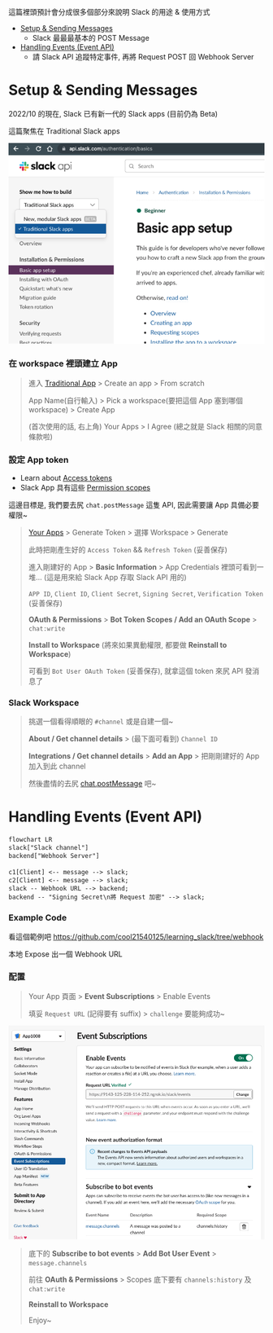 
這篇裡頭預計會分成很多個部分來說明 Slack 的用途 & 使用方式

- [Setup & Sending Messages](#setup--sending-messages)
    - Slack 最最最基本的 POST Message
- [Handling Events (Event API)](#handling-events-event-api)
    - 請 Slack API 追蹤特定事件, 再將 Request POST 回 Webhook Server


# Setup & Sending Messages

2022/10 的現在, Slack 已有新一代的 Slack apps (目前仍為 Beta)

這篇聚焦在 Traditional Slack apps

![Traditional Slack App](../img/SlackAPI_traditionalApps.png)


### 在 workspace 裡頭建立 App

> 進入 [Traditional App](https://api.slack.com/apps) > Create an app > From scratch
> 
> App Name(自行輸入) > Pick a workspace(要把這個 App 塞到哪個 workspace) > Create App
> 
> (首次使用的話, 右上角) Your Apps > I Agree (總之就是 Slack 相關的同意條款啦)


### 設定 App token

- Learn about [Access tokens](https://api.slack.com/authentication/token-types)
- Slack App 具有這些 [Permission scopes](https://api.slack.com/scopes)

這邊目標是, 我們要去尻 `chat.postMessage` 這隻 API, 因此需要讓 App 具備必要權限~

> [Your Apps](https://api.slack.com/apps)  > Generate Token > 選擇 Workspace > Generate
> 
> 此時把剛產生好的 `Access Token` && `Refresh Token` (妥善保存)
> 
> 進入剛建好的 App > **Basic Information** > App Credentials 裡頭可看到一堆... (這是用來給 Slack App 存取 Slack API 用的)
> 
> `APP ID`, `Client ID`, `Client Secret`, `Signing Secret`, `Verification Token` (妥善保存)
> 
> **OAuth & Permissions** > **Bot Token Scopes / Add an OAuth Scope** > `chat:write`
> 
> **Install to Workspace** (將來如果異動權限, 都要做 **Reinstall to Workspace**)
> 
> 可看到 `Bot User OAuth Token` (妥善保存), 就拿這個 token 來尻 API 發消息了


### Slack Workspace

> 挑選一個看得順眼的 `#channel` 或是自建一個~
> 
> **About / Get channel details** > (最下面可看到) `Channel ID`
> 
> **Integrations / Get channel details** > **Add an App** > 把剛剛建好的 App 加入到此 channel
> 
> 然後盡情的去尻 [chat.postMessage](https://api.slack.com/methods/chat.postMessage) 吧~


# Handling Events (Event API)

```mermaid
flowchart LR
slack["Slack channel"]
backend["Webhook Server"]

c1[Client] <-- message --> slack;
c2[Client] <-- message --> slack;
slack -- Webhook URL --> backend;
backend -- "Signing Secret\n將 Request 加密" --> slack;
```

### Example Code

看這個範例吧 https://github.com/cool21540125/learning_slack/tree/webhook

本地 Expose 出一個 Webhook URL


### 配置

> Your App 頁面 > **Event Subscriptions** > Enable Events
> 
> 填妥 `Request URL` (記得要有 suffix) > `challenge` 要能夠成功~

![Example Slack Event Setting](../img/ExampleSlackEvent.png)

> 底下的 **Subscribe to bot events** > **Add Bot User Event** > `message.channels`
> 
> 前往 **OAuth & Permissions** > Scopes 底下要有 `channels:history` 及 `chat:write`
> 
> **Reinstall to Workspace**
> 
> Enjoy~
